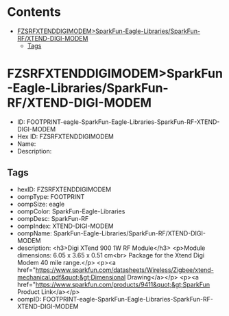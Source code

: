 



Contents
========

* [FZSRFXTENDDIGIMODEM>SparkFun-Eagle-Libraries/SparkFun-RF/XTEND-DIGI-MODEM](#fzsrfxtenddigimodemsparkfun-eagle-librariessparkfun-rfxtend-digi-modem)
	* [Tags](#tags)

# FZSRFXTENDDIGIMODEM>SparkFun-Eagle-Libraries/SparkFun-RF/XTEND-DIGI-MODEM

- ID: FOOTPRINT-eagle-SparkFun-Eagle-Libraries-SparkFun-RF-XTEND-DIGI-MODEM
- Hex ID: FZSRFXTENDDIGIMODEM
- Name: 
- Description: 

## Tags

- hexID: FZSRFXTENDDIGIMODEM
- oompType: FOOTPRINT
- oompSize: eagle
- oompColor: SparkFun-Eagle-Libraries
- oompDesc: SparkFun-RF
- oompIndex: XTEND-DIGI-MODEM
- oompName: SparkFun-Eagle-Libraries/SparkFun-RF/XTEND-DIGI-MODEM
- description: &lt;h3&gt;Digi XTend 900 1W RF Module&lt;/h3&gt;
&lt;p&gt;Module dimensions: 6.05 x 3.65 x 0.51 cm&lt;br&gt;
Package for the Xtend Digi Modem 40 mile range.&lt;/p&gt;
&lt;p&gt;&lt;a href=&quot;https://www.sparkfun.com/datasheets/Wireless/Zigbee/xtend-mechanical.pdf&quot;&gt;Dimensional Drawing&lt;/a&gt;&lt;/p&gt;
&lt;p&gt;&lt;a href=&quot;https://www.sparkfun.com/products/9411&quot;&gt;SparkFun Product Link&lt;/a&gt;&lt;/p&gt;
- oompID: FOOTPRINT-eagle-SparkFun-Eagle-Libraries-SparkFun-RF-XTEND-DIGI-MODEM
